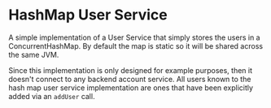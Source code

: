 # HashMap User Service

A simple implementation of a User Service that simply stores the users
in a ConcurrentHashMap. By default the map is static so it will
be shared across the same JVM.

Since this implementation is only designed for example purposes, then it doesn't connect to any backend account service. All users known to the hash map user service implementation are ones that have been explicitly added via an `addUser` call.